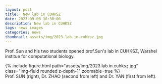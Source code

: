 ```yaml
---
layout: post
title:  New lab in CUHKSZ
date: 2023-09-06 16:30:00
description: New lab in CUHKSZ
tags: news images
categories: news
thumbnail: assets/img/2023.lab.in.cuhksz.jpg
---
```


Prof. Sun and his two students opened prof.Sun's lab in CUHKSZ, Warshel institue for computational biology.

<div class="row mt-3">
    <div class="offset-sm-3 col-sm-6 mt-3 mt-md-0">
        {% include figure.html path="assets/img/2023.lab.in.cuhksz.jpg" class="img-fluid rounded z-depth-1" zoomable=true %}
    </div>
</div>
<div class="caption">
    Prof. SUN (right), Dr. ZHAO (second from left) and Dr. YAN (first from left).
</div>
